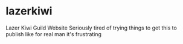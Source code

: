 # lazerkiwi
Lazer Kiwi Guild Website
Seriously tired of trying things to get this to publish like for real man it's frustrating
